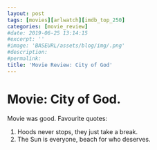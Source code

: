 ```yaml
---
layout: post
tags: [movies][arlwatch][imdb_top_250]
categories: [movie_review]
#date: 2019-06-25 13:14:15
#excerpt: ''
#image: 'BASEURL/assets/blog/img/.png'
#description:
#permalink:
title: 'Movie Review: City of God'
---
```

# Movie: City of God.
Movie was good.
Favourite quotes:
1. Hoods never stops, they just take a break.
2. The Sun is everyone, beach for who deserves.


